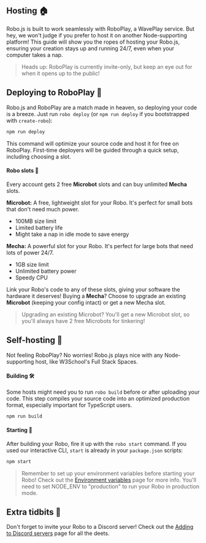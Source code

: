 ## Hosting 🏠

Robo.js is built to work seamlessly with RoboPlay, a WavePlay service. But hey, we won't judge if you prefer to host it on another Node-supporting platform! This guide will show you the ropes of hosting your Robo.js, ensuring your creation stays up and running 24/7, even when your computer takes a nap.

> Heads up: RoboPlay is currently invite-only, but keep an eye out for when it opens up to the public!

## Deploying to RoboPlay 🚀

Robo.js and RoboPlay are a match made in heaven, so deploying your code is a breeze. Just run `robo deploy` (or `npm run deploy` if you bootstrapped with `create-robo`):

```bash
npm run deploy
```

This command will optimize your source code and host it for free on RoboPlay. First-time deployers will be guided through a quick setup, including choosing a slot.

#### Robo slots 🎰

Every account gets 2 free **Microbot** slots and can buy unlimited **Mecha** slots.

**Microbot:** A free, lightweight slot for your Robo. It's perfect for small bots that don't need much power.
- 100MB size limit
- Limited battery life
- Might take a nap in idle mode to save energy

**Mecha:** A powerful slot for your Robo. It's perfect for large bots that need lots of power 24/7.
- 1GB size limit
- Unlimited battery power
- Speedy CPU

Link your Robo's code to any of these slots, giving your software the hardware it deserves! Buying a **Mecha**? Choose to upgrade an existing **Microbot** (keeping your config intact) or get a new Mecha slot.

> Upgrading an existing Microbot? You'll get a new Microbot slot, so you'll always have 2 free Microbots for tinkering!

## Self-hosting 🏢

Not feeling RoboPlay? No worries! Robo.js plays nice with any Node-supporting host, like W3School's Full Stack Spaces.

#### Building 🛠️

Some hosts might need you to run `robo build` before or after uploading your code. This step compiles your source code into an optimized production format, especially important for TypeScript users.

```bash
npm run build
```

#### Starting 🏁

After building your Robo, fire it up with the `robo start` command. If you used our interactive CLI, `start` is already in your `package.json` scripts:

```bash
npm start
```

> Remember to set up your environment variables before starting your Robo! Check out the [Environment variables](/environment-variables) page for more info. You'll need to set NODE_ENV to "production" to run your Robo in production mode.

## Extra tidbits 📌

Don't forget to invite your Robo to a Discord server! Check out the [Adding to Discord servers](#) page for all the deets.
